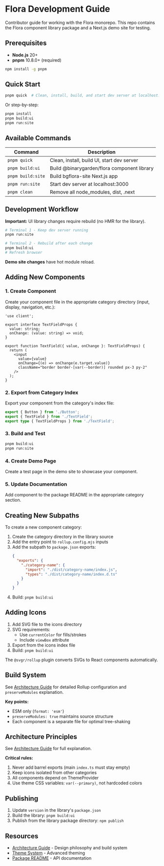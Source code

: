 # Flora Development Guide

Contributor guide for working with the Flora monorepo. This repo contains the Flora component library package and a Next.js demo site for testing.

## Prerequisites

- **Node.js** 20+
- **pnpm** 10.8.0+ (required)

```bash
npm install -g pnpm
```

## Quick Start

```bash
pnpm quick  # Clean, install, build, and start dev server at localhost:3000
```

Or step-by-step:

```bash
pnpm install
pnpm build:ui
pnpm run:site
```

## Available Commands

| Command           | Description                                 |
| ----------------- | ------------------------------------------- |
| `pnpm quick`      | Clean, install, build UI, start dev server  |
| `pnpm build:ui`   | Build @binarygarden/flora component library |
| `pnpm build:site` | Build bgflora-site Next.js app              |
| `pnpm run:site`   | Start dev server at localhost:3000          |
| `pnpm clean`      | Remove all node_modules, dist, .next        |

## Development Workflow

**Important:** UI library changes require rebuild (no HMR for the library).

```bash
# Terminal 1 - Keep dev server running
pnpm run:site

# Terminal 2 - Rebuild after each change
pnpm build:ui
# Refresh browser
```

**Demo site changes** have hot module reload.

## Adding New Components

### 1. Create Component

Create your component file in the appropriate category directory (input, display, navigation, etc.):

```tsx
'use client';

export interface TextFieldProps {
  value: string;
  onChange: (value: string) => void;
}

export function TextField({ value, onChange }: TextFieldProps) {
  return (
    <input
      value={value}
      onChange={(e) => onChange(e.target.value)}
      className="border border-[var(--border)] rounded px-3 py-2"
    />
  );
}
```

### 2. Export from Category Index

Export your component from the category's index file:

```typescript
export { Button } from './Button';
export { TextField } from './TextField';
export type { TextFieldProps } from './TextField';
```

### 3. Build and Test

```bash
pnpm build:ui
pnpm run:site
```

### 4. Create Demo Page

Create a test page in the demo site to showcase your component.

### 5. Update Documentation

Add component to the package README in the appropriate category section.

## Creating New Subpaths

To create a new component category:

1. Create the category directory in the library source
2. Add the entry point to `rollup.config.mjs` inputs
3. Add the subpath to `package.json` exports:
   ```json
   {
     "exports": {
       "./category-name": {
         "import": "./dist/category-name/index.js",
         "types": "./dist/category-name/index.d.ts"
       }
     }
   }
   ```
4. Build: `pnpm build:ui`

## Adding Icons

1. Add SVG file to the icons directory
2. SVG requirements:
   - Use `currentColor` for fills/strokes
   - Include `viewBox` attribute
3. Export from the icons index file
4. Build: `pnpm build:ui`

The `@svgr/rollup` plugin converts SVGs to React components automatically.

## Build System

See [Architecture Guide](./ARCHITECTURE.md) for detailed Rollup configuration and `preserveModules` explanation.

**Key points:**

- ESM only (`format: 'esm'`)
- `preserveModules: true` maintains source structure
- Each component is a separate file for optimal tree-shaking

## Architecture Principles

See [Architecture Guide](./ARCHITECTURE.md) for full explanation.

**Critical rules:**

1. Never add barrel exports (main `index.ts` must stay empty)
2. Keep icons isolated from other categories
3. All components depend on ThemeProvider
4. Use theme CSS variables: `var(--primary)`, not hardcoded colors

## Publishing

1. Update `version` in the library's `package.json`
2. Build the library: `pnpm build:ui`
3. Publish from the library package directory: `npm publish`

## Resources

- [Architecture Guide](./ARCHITECTURE.md) - Design philosophy and build system
- [Theme System](./THEME_SYSTEM.md) - Advanced theming
- [Package README](../packages/flora/README.md) - API documentation
